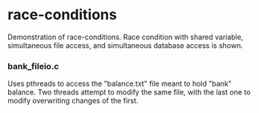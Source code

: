 # race-conditions

Demonstration of race-conditions. Race condition with shared variable, simultaneous file access, and simultaneous database access is shown.

### bank_fileio.c
Uses pthreads to access the "balance.txt" file meant to hold "bank" balance. Two threads attempt to modify the same file, with the last one to modify overwriting changes of the first.
